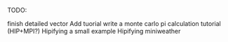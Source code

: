 TODO:

finish detailed vector Add tuorial
write a monte carlo pi calculation tutorial (HIP+MPI?)
Hipifying a small example
Hipifying miniweather
